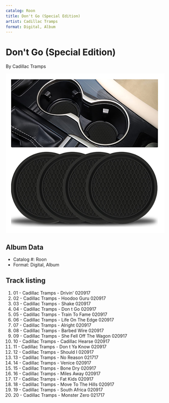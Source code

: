 ```yaml
---
catalog: Roon
title: Don't Go (Special Edition)
artist: Cadillac Tramps
format: Digital, Album
---
```


# Don't Go (Special Edition)

By Cadillac Tramps

![](../../assets/albumcovers/Cadillac_Tramps-Dont_Go_Special_Edition.png)

## Album Data

- Catalog #: Roon
- Format: Digital, Album


## Track listing


1. 01 - Cadillac Tramps - Drivin' 020917
2. 02 - Cadillac Tramps - Hoodoo Guru 020917
3. 03 - Cadillac Tramps - Shake 020917
4. 04 - Cadillac Tramps - Don t Go 020917
5. 05 - Cadillac Tramps - Train To Fame 020917
6. 06 - Cadillac Tramps - Life On The Edge 020917
7. 07 - Cadillac Tramps - Alright 020917
8. 08 - Cadillac Tramps - Barbed Wire 020917
9. 09 - Cadillac Tramps - She Fell Off The Wagon 020917
10. 10 - Cadillac Tramps - Cadillac Hearse 020917
11. 11 - Cadillac Tramps - Don t Ya Know 020917
12. 12 - Cadillac Tramps - Should I 020917
13. 13 - Cadillac Tramps - No Reason 021717
14. 14 - Cadillac Tramps - Venice 020917
15. 15 - Cadillac Tramps - Bone Dry 020917
16. 16 - Cadillac Tramps - Miles Away 020917
17. 17 - Cadillac Tramps - Fat Kids 020917
18. 18 - Cadillac Tramps - Move To The Hills 020917
19. 19 - Cadillac Tramps - South Africa 020917
20. 20 - Cadillac Tramps - Monster Zero 021717

